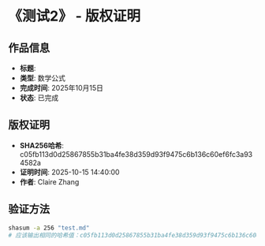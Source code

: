 # 《测试2》 - 版权证明

## 作品信息
- **标题**: 
- **类型**: 数学公式
- **完成时间**: 2025年10月15日
- **状态**: 已完成

## 版权证明
- **SHA256哈希**: c05fb113d0d25867855b31ba4fe38d359d93f9475c6b136c60ef6fc3a934582a
- **证明时间**: 2025-10-15 14:40:00
- **作者**: Claire Zhang

## 验证方法
```bash
shasum -a 256 "test.md"
# 应该输出相同的哈希值：c05fb113d0d25867855b31ba4fe38d359d93f9475c6b136c60ef6fc3a934582a